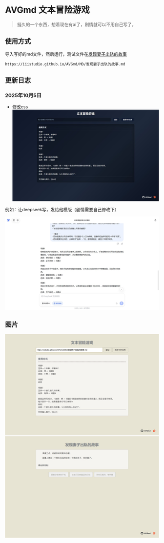 # AVGmd 文本冒险游戏

> 挺久的一个东西，想着现在有ai了，剧情就可以不用自己写了。

## 使用方式

导入写好的md文件，然后运行，测试文件在[发现妻子出轨的故事](./MD/发现妻子出轨的故事.md)

```
https://iiistudio.github.io/AVGmd/MD/发现妻子出轨的故事.md
```

## 更新日志
### 2025年10月5日
- 修改css
![](./image/4.jpg)

例如：让deepseek写，发给他模版（剧情需要自己修改下）

![](./image/1.jpg)

## 图片

![](./image/2.jpg)
![](./image/3.jpg)
